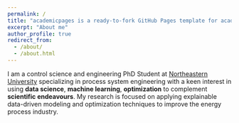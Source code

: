 ```yaml
---
permalink: /
title: "academicpages is a ready-to-fork GitHub Pages template for academic personal websites"
excerpt: "About me"
author_profile: true
redirect_from: 
  - /about/
  - /about.html
---
```


I am a control science and engineering PhD Student at [Northeastern University](http://english.neu.edu.cn/) specializing in process system engineering with a keen interest in using **data science**, **machine learning**, **optimization** to complement **scientific endeavours**. My research is focused on applying explainable data-driven modeling and optimization techniques to improve the energy process industry.

